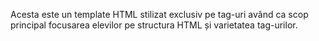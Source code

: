 Acesta este un template HTML stilizat exclusiv pe tag-uri având ca scop principal focusarea elevilor pe structura HTML și varietatea tag-urilor. 
